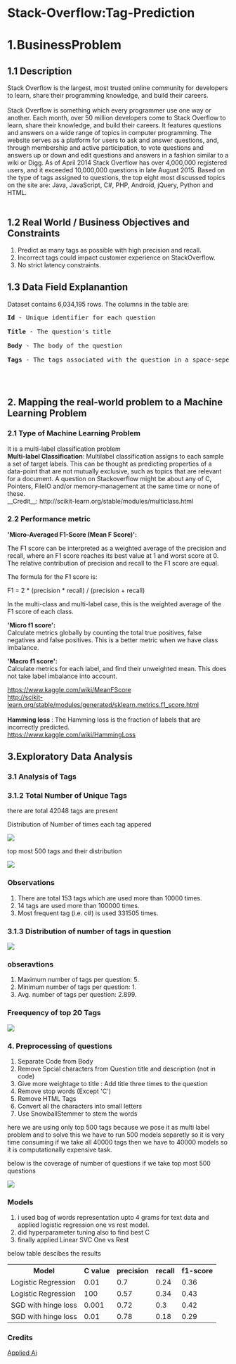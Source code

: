 # Stack-Overflow:Tag-Prediction
<h1> 1.BusinessProblem </h1>
<h2> 1.1 Description </h2>
<p>
Stack Overflow is the largest, most trusted online community for developers to learn, share their programming knowledge, and build their careers.<br />
<br />
Stack Overflow is something which every programmer use one way or another. Each month, over 50 million developers come to Stack Overflow to learn, share their knowledge, and build their careers. It features questions and answers on a wide range of topics in computer programming. The website serves as a platform for users to ask and answer questions, and, through membership and active participation, to vote questions and answers up or down and edit questions and answers in a fashion similar to a wiki or Digg. As of April 2014 Stack Overflow has over 4,000,000 registered users, and it exceeded 10,000,000 questions in late August 2015. Based on the type of tags assigned to questions, the top eight most discussed topics on the site are: Java, JavaScript, C#, PHP, Android, jQuery, Python and HTML.<br />
<br />
</p>
<h2> 1.2 Real World / Business Objectives and Constraints </h2>
<ol type = "1">
  <li> Predict as many tags as possible with high precision and recall.</li>
  <li> Incorrect tags could impact customer experience on StackOverflow.</li>
  <li> No strict latency constraints.</li>
</ol>
<h2> 1.3 Data Field Explanantion </h2>
Dataset contains 6,034,195 rows. The columns in the table are:<br />
<pre>
<b>Id</b> - Unique identifier for each question<br />
<b>Title</b> - The question's title<br />
<b>Body</b> - The body of the question<br />
<b>Tags</b> - The tags associated with the question in a space-seperated format (all lowercase, should not contain tabs '\t' or ampersands '&')<br />
</pre>

<br />

<h2>2. Mapping the real-world problem to a Machine Learning Problem </h2>
<h3> 2.1 Type of Machine Learning Problem </h3>
<p> It is a multi-label classification problem  <br>
<b>Multi-label Classification</b>: Multilabel classification assigns to each sample a set of target labels. This can be thought as predicting properties of a data-point that are not mutually exclusive, such as topics that are relevant for a document. A question on Stackoverflow might be about any of C, Pointers, FileIO and/or memory-management at the same time or none of these. <br>
__Credit__: http://scikit-learn.org/stable/modules/multiclass.html
</p>
<h3>2.2 Performance metric </h3>
<b>'Micro-Averaged F1-Score (Mean F Score)': </b><br> 
<p>The F1 score can be interpreted as a weighted average of the precision and recall, where an F1 score reaches its best value at 1 and worst score at 0. The relative contribution of precision and recall to the F1 score are equal.</p>
<p> The formula for the F1 score is:

<p> F1 = 2 * (precision * recall) / (precision + recall)</p>



In the multi-class and multi-label case, this is the weighted average of the F1 score of each class. <br>

<b>'Micro f1 score': </b><br>
Calculate metrics globally by counting the total true positives, false negatives and false positives. This is a better metric when we have class imbalance.
<br>

<b>'Macro f1 score': </b><br>
Calculate metrics for each label, and find their unweighted mean. This does not take label imbalance into account.
<br>

https://www.kaggle.com/wiki/MeanFScore <br>
http://scikit-learn.org/stable/modules/generated/sklearn.metrics.f1_score.html <br>
<br>
<b> Hamming loss </b>: The Hamming loss is the fraction of labels that are incorrectly predicted. <br>
https://www.kaggle.com/wiki/HammingLoss <br>
<h2> 3.Exploratory Data Analysis </h2>
<h3> 3.1 Analysis of Tags </h3>
<h3> 3.1.2 Total Number of Unique Tags </h3>
<p> there are total 42048 tags are present </p>
<p> Distribution of Number of times each tag appered </p>
<img src = "images\dist_tags.png">
<p> top most 500 tags and their distribution </p>
<img src = "images\dist_tags_500.png">
<h3> Observations </h3>
<ol type = "1">
  <li> There are total 153 tags which are used more than 10000 times. </li>
  <li> 14 tags are used more than 100000 times.</li>
  <li> Most frequent tag (i.e. c#) is used 331505 times.</li>
</ol>
<h3> 3.1.3 Distribution of number of tags in question </h3>
<img src = "images\dist_tags_3.png">
<h3> obseravtions </h3>
<ol type = "1">
  <li> Maximum number of tags per question: 5. </li>
  <li> Minimum number of tags per question: 1.</li>
  <li> Avg. number of tags per question: 2.899.</li>
</ol>
<h3> Freequency of top 20 Tags </h3>
<img src = "images\dist_tags_4.png">
<h3> 4. Preprocessing of questions </h3>
<ol> 
    <li> Separate Code from Body </li>
    <li> Remove Spcial characters from Question title and description (not in code)</li>
    <li> Give more weightage to title : Add title three times to the question  </li>
    <li> Remove stop words (Except 'C') </li>
    <li> Remove HTML Tags </li>
    <li> Convert all the characters into small letters </li>
    <li> Use SnowballStemmer to stem the words </li>
</ol>
<p> here we are using only top 500 tags because we pose it as multi label problem and to solve this we have to run 500 models separetly
  so it is very time consuming if we take all 40000 tags then we have to 40000 models so it is computationally expensive task.</p>
<p> below is the coverage of number of questions if we take top most 500 questions </p>
<img src = "images\dist_tags_5.png">
<h3> Models </h3>
<ol>
  <li> i used bag of words representation upto 4 grams for text data and applied logistic regression one vs rest model. </li>
  <li> did hyperparameter tuning also to find best C </li>
  <li> finally applied Linear SVC One vs Rest </li>
</ol>
<p> below table descibes the results </p>
<table>
  <tr>
    <th> Model </th>
    <th> C value </th>
    <th> precision </th>
    <th> recall   </th>
    <th> f1-score </th>
  </tr>
  <tr>
    <td> Logistic Regression </td>
    <td> 0.01 </td>
    <td> 0.7 </td>
    <td> 0.24 </td>
    <td> 0.36 </td>
  </tr>
  <tr>
    <td> Logistic Regression </td>
    <td> 100 </td>
    <td> 0.57 </td>
    <td> 0.34 </td>
    <td> 0.43 </td>
  </tr>
  <tr>
    <td> SGD with hinge loss </td>
    <td> 0.001 </td>
    <td> 0.72 </td>
    <td> 0.3 </td>
    <td> 0.42 </td>
  </tr>
  <tr>
    <td> SGD with hinge loss </td>
    <td> 0.01 </td>
    <td> 0.78 </td>
    <td> 0.18 </td>
    <td> 0.29 </td>
  </tr>
</table>
<h3> Credits </h3>
<a href="www.appliedaicourse.com">Applied Ai</a>
  
  
